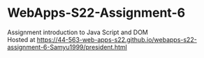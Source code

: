 # WebApps-S22-Assignment-6
Assignment introduction to Java Script and DOM
<br>
 Hosted at https://44-563-web-apps-s22.github.io/webapps-s22-assignment-6-Samyu1999/president.html
 
 

